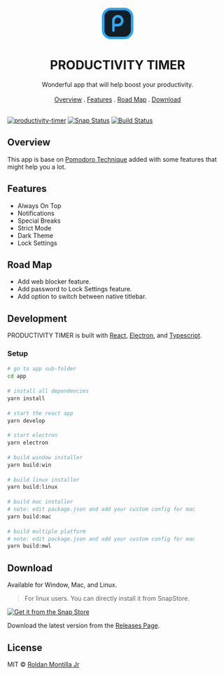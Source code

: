 <p align="center">
  <a href="#">
    <img src="github/logo.png" alt="Productivity Timer logo" width="72" height="72">
  </a>
</p>

<h1 align="center">PRODUCTIVITY TIMER</h1>

<p align="center">
  Wonderful app that will help boost your productivity.
   <br>
  <br>
  <a href="#overview">Overview</a>
  .
  <a href="#features">Features</a>
  .
  <a href="#road-map">Road Map</a>
  .
  <a href="#download">Download</a>
  <br>
  <br>
</p>

[![productivity-timer](https://snapcraft.io//productivity-timer/badge.svg)](https://snapcraft.io/productivity-timer)
[![Snap Status](https://build.snapcraft.io/badge/roldanjrCodeArts9711/productivity-timer.svg)](https://build.snapcraft.io/user/roldanjrCodeArts9711/productivity-timer)
[![Build Status](https://travis-ci.com/roldanjrCodeArts9711/productivity-timer.svg?branch=master)](https://travis-ci.com/roldanjrCodeArts9711/productivity-timer)

## Overview

This app is base on [Pomodoro Technique](https://en.wikipedia.org/wiki/Pomodoro_Technique) added with some features that might help you a lot.

## Features

- Always On Top
- Notifications
- Special Breaks
- Strict Mode
- Dark Theme
- Lock Settings

## Road Map

- Add web blocker feature.
- Add password to Lock Settings feature.
- Add option to switch between native titlebar.

## Development

PRODUCTIVITY TIMER is built with [React](https://reactjs.org/), [Electron](https://www.electronjs.org/), and [Typescript](https://www.typescriptlang.org/).

### Setup

```bash
# go to app sub-folder
cd app

# install all dependencies
yarn install

# start the react app
yarn develop

# start electron
yarn electron

# build window installer
yarn build:win

# build linux installer
yarn build:linux

# build mac installer
# note: edit package.json and add your custom config for mac
yarn build:mac

# build multiple platform
# note: edit package.json and add your custom config for mac
yarn build:mwl
```

## Download

Available for Window, Mac, and Linux.

> For linux users. You can directly install it from SnapStore.

[![Get it from the Snap Store](https://snapcraft.io/static/images/badges/en/snap-store-black.svg)](https://snapcraft.io/productivity-timer)

Download the latest version from the [Releases Page](https://github.com/roldanjrCodeArts9711/productivity-timer/releases).

## License

MIT © [Roldan Montilla Jr](https://github.com/roldanjrCodeArts9711)
